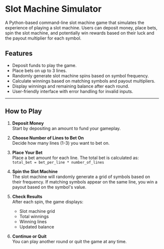 # Slot Machine Simulator

A Python-based command-line slot machine game that simulates the experience of playing a slot machine. Users can deposit money, place bets, spin the slot machine, and potentially win rewards based on their luck and the payout multiplier for each symbol.

## Features

- Deposit funds to play the game.
- Place bets on up to 3 lines.
- Randomly generate slot machine spins based on symbol frequency.
- Calculate winnings based on matching symbols and payout multipliers.
- Display winnings and remaining balance after each round.
- User-friendly interface with error handling for invalid inputs.

---

## How to Play

1. **Deposit Money**  
   Start by depositing an amount to fund your gameplay.

2. **Choose Number of Lines to Bet On**  
   Decide how many lines (1-3) you want to bet on.

3. **Place Your Bet**  
   Place a bet amount for each line. The total bet is calculated as:  
   `total_bet = bet_per_line * number_of_lines`

4. **Spin the Slot Machine**  
   The slot machine will randomly generate a grid of symbols based on their frequency. If matching symbols appear on the same line, you win a payout based on the symbol's value.

5. **Check Results**  
   After each spin, the game displays:
   - Slot machine grid
   - Total winnings
   - Winning lines
   - Updated balance

6. **Continue or Quit**  
   You can play another round or quit the game at any time.

